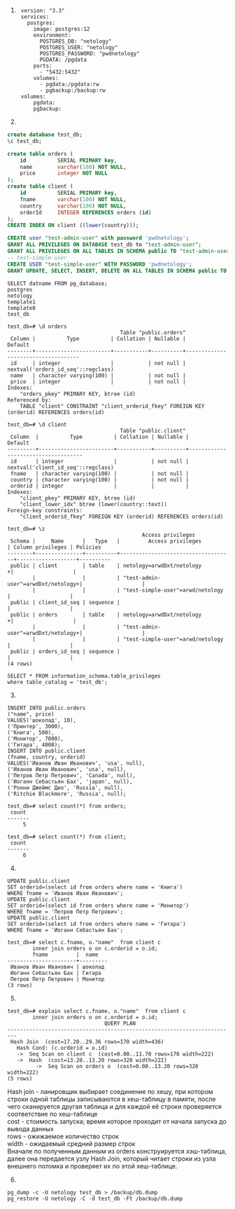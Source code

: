 1. ```
    version: "3.3"
    services:
      postgres:
        image: postgres:12
        environment:
          POSTGRES_DB: "netology"
          POSTGRES_USER: "netology"
          POSTGRES_PASSWORD: "pwdnetology"
          PGDATA: /pgdata
        ports:
          - "5432:5432"
        volumes:
          - pgdata:/pgdata:rw
          - pgbackup:/backup:rw
    volumes:
        pgdata:
        pgbackup:
   ```
2. 
```sql
create database test_db;
\c test_db;

create table orders (
    id        	SERIAL PRIMARY key,
    name        varchar(100) NOT NULL,
    price       integer NOT NULL
);
create table client (
    id        	SERIAL PRIMARY key,
    fname       varchar(100) NOT NULL,
    country     varchar(100) NOT NULL,
    orderId		INTEGER REFERENCES orders (id)
);
CREATE INDEX ON client ((lower(country)));

CREATE user "test-admin-user" with password 'pwdnetology';
GRANT ALL PRIVILEGES ON DATABASE test_db to "test-admin-user"; 
GRANT ALL PRIVILEGES ON ALL TABLES IN SCHEMA public TO "test-admin-user";
-- test-simple-user
CREATE USER "test-simple-user" WITH PASSWORD 'pwdnetology';
GRANT UPDATE, SELECT, INSERT, DELETE ON ALL TABLES IN SCHEMA public TO "test-simple-user";
```
```
SELECT datname FROM pg_database;
postgres
netology
template1
template0
test_db
```
```
test_db=# \d orders
                                    Table "public.orders"
 Column |          Type          | Collation | Nullable |              Default               
--------+------------------------+-----------+----------+------------------------------------
 id     | integer                |           | not null | nextval('orders_id_seq'::regclass)
 name   | character varying(100) |           | not null | 
 price  | integer                |           | not null | 
Indexes:
    "orders_pkey" PRIMARY KEY, btree (id)
Referenced by:
    TABLE "client" CONSTRAINT "client_orderid_fkey" FOREIGN KEY (orderid) REFERENCES orders(id)

test_db=# \d client
                                    Table "public.client"
 Column  |          Type          | Collation | Nullable |              Default               
---------+------------------------+-----------+----------+------------------------------------
 id      | integer                |           | not null | nextval('client_id_seq'::regclass)
 fname   | character varying(100) |           | not null | 
 country | character varying(100) |           | not null | 
 orderid | integer                |           |          | 
Indexes:
    "client_pkey" PRIMARY KEY, btree (id)
    "client_lower_idx" btree (lower(country::text))
Foreign-key constraints:
    "client_orderid_fkey" FOREIGN KEY (orderid) REFERENCES orders(id)

test_db=# \z
                                           Access privileges
 Schema |     Name      |   Type   |         Access privileges          | Column privileges | Policies 
--------+---------------+----------+------------------------------------+-------------------+----------
 public | client        | table    | netology=arwdDxt/netology         +|                   | 
        |               |          | "test-admin-user"=arwdDxt/netology+|                   | 
        |               |          | "test-simple-user"=arwd/netology   |                   | 
 public | client_id_seq | sequence |                                    |                   | 
 public | orders        | table    | netology=arwdDxt/netology         +|                   | 
        |               |          | "test-admin-user"=arwdDxt/netology+|                   | 
        |               |          | "test-simple-user"=arwd/netology   |                   | 
 public | orders_id_seq | sequence |                                    |                   | 
(4 rows)
```
```
SELECT * FROM information_schema.table_privileges
where table_catalog = 'test_db';
```
3. 
```
INSERT INTO public.orders
("name", price)
VALUES('шоколад', 10),
('Принтер', 3000),
('Книга', 500),
('Монитор', 7000),
('Гитара', 4000);
INSERT INTO public.client
(fname, country, orderid)
VALUES('Иванов Иван Иванович', 'usa', null),
('Иванов Иван Иванович', 'usa', null),
('Петров Петр Петрович', 'Canada', null),
('Иоганн Себастьян Бах', 'japan', null),
('Ронни Джеймс Дио', 'Russia', null),
('Ritchie Blackmore', 'Russia', null);
```
```
test_db=# select count(*) from orders; 
 count 
-------
     5
```
```
test_db=# select count(*) from client; 
 count 
-------
     6
```
4. 
```
UPDATE public.client
SET orderid=(select id from orders where name = 'Книга')
WHERE fname = 'Иванов Иван Иванович';
UPDATE public.client
SET orderid=(select id from orders where name = 'Монитор')
WHERE fname = 'Петров Петр Петрович';
UPDATE public.client
SET orderid=(select id from orders where name = 'Гитара')
WHERE fname = 'Иоганн Себастьян Бах';
```
```
test_db=# select c.fname, o."name"  from client c 
        inner join orders o on c.orderid = o.id;
        fname         |  name   
----------------------+---------
 Иванов Иван Иванович | шоколад
 Иоганн Себастьян Бах | Гитара
 Петров Петр Петрович | Монитор
(3 rows)

```
5.
```
test_db=# explain select c.fname, o."name"  from client c 
        inner join orders o on c.orderid = o.id;
                               QUERY PLAN                                
-------------------------------------------------------------------------
 Hash Join  (cost=17.20..29.36 rows=170 width=436)
   Hash Cond: (c.orderid = o.id)
   ->  Seq Scan on client c  (cost=0.00..11.70 rows=170 width=222)
   ->  Hash  (cost=13.20..13.20 rows=320 width=222)
         ->  Seq Scan on orders o  (cost=0.00..13.20 rows=320 width=222)
(5 rows)

```
Hash join - ланировщик выбирает соединение по хешу, при котором строки одной таблицы записываются в хеш-таблицу в памяти, после чего сканируется другая таблица и для каждой её строки проверяется соответствие по хеш-таблице  
cost - стоимость запуска; время которое проходит от начала запуска до вывода данных    
rows - ожижаемое количество строк   
width - ожидаемый средний размер строк  
Вначале по полученным данным из orders конструируется хэш-таблица, далее она передается узлу Hash Join, который читает строки из узла внешнего потомка и проверяет их по этой хеш-таблице. 

6. 
```
pg_dump -c -U netology test_db > /backup/db.dump
pg_restore -U netology -C -d test_db -Ft /backup/db.dump
```

